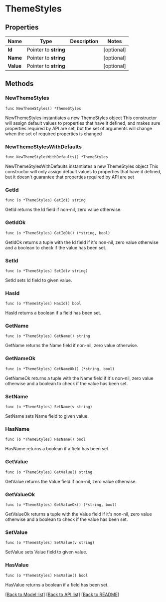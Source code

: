 # ThemeStyles

## Properties

Name | Type | Description | Notes
------------ | ------------- | ------------- | -------------
**Id** | Pointer to **string** |  | [optional] 
**Name** | Pointer to **string** |  | [optional] 
**Value** | Pointer to **string** |  | [optional] 

## Methods

### NewThemeStyles

`func NewThemeStyles() *ThemeStyles`

NewThemeStyles instantiates a new ThemeStyles object
This constructor will assign default values to properties that have it defined,
and makes sure properties required by API are set, but the set of arguments
will change when the set of required properties is changed

### NewThemeStylesWithDefaults

`func NewThemeStylesWithDefaults() *ThemeStyles`

NewThemeStylesWithDefaults instantiates a new ThemeStyles object
This constructor will only assign default values to properties that have it defined,
but it doesn't guarantee that properties required by API are set

### GetId

`func (o *ThemeStyles) GetId() string`

GetId returns the Id field if non-nil, zero value otherwise.

### GetIdOk

`func (o *ThemeStyles) GetIdOk() (*string, bool)`

GetIdOk returns a tuple with the Id field if it's non-nil, zero value otherwise
and a boolean to check if the value has been set.

### SetId

`func (o *ThemeStyles) SetId(v string)`

SetId sets Id field to given value.

### HasId

`func (o *ThemeStyles) HasId() bool`

HasId returns a boolean if a field has been set.

### GetName

`func (o *ThemeStyles) GetName() string`

GetName returns the Name field if non-nil, zero value otherwise.

### GetNameOk

`func (o *ThemeStyles) GetNameOk() (*string, bool)`

GetNameOk returns a tuple with the Name field if it's non-nil, zero value otherwise
and a boolean to check if the value has been set.

### SetName

`func (o *ThemeStyles) SetName(v string)`

SetName sets Name field to given value.

### HasName

`func (o *ThemeStyles) HasName() bool`

HasName returns a boolean if a field has been set.

### GetValue

`func (o *ThemeStyles) GetValue() string`

GetValue returns the Value field if non-nil, zero value otherwise.

### GetValueOk

`func (o *ThemeStyles) GetValueOk() (*string, bool)`

GetValueOk returns a tuple with the Value field if it's non-nil, zero value otherwise
and a boolean to check if the value has been set.

### SetValue

`func (o *ThemeStyles) SetValue(v string)`

SetValue sets Value field to given value.

### HasValue

`func (o *ThemeStyles) HasValue() bool`

HasValue returns a boolean if a field has been set.


[[Back to Model list]](../README.md#documentation-for-models) [[Back to API list]](../README.md#documentation-for-api-endpoints) [[Back to README]](../README.md)


